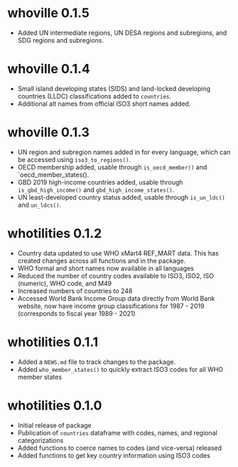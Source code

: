 # whoville 0.1.5

* Added UN intermediate regions, UN DESA regions and subregions, and SDG regions
and subregions.

# whoville 0.1.4

* Small island developing states (SIDS) and land-locked developing countries (LLDC)
    classifications added to `countries`.
* Additional alt names from official ISO3 short names added.

# whoville 0.1.3

* UN region and subregion names added in for every language, which can be accessed
    using `iso3_to_regions()`.
* OECD membership added, usable through `is_oecd_member()` and `oecd_member_states().
* GBD 2019 high-income countries added, usable through `is_gbd_high_income()` and
    `gbd_high_income_states()`.
* UN least-developed country status added, usable through `is_un_ldc()` and 
    `un_ldcs()`.

# whotilities 0.1.2

* Country data updated to use WHO xMart4 REF_MART data. This has created changes across all functions and in the package.
* WHO formal and short names now available in all languages
* Reduced the number of country codes available to ISO3, ISO2, ISO (numeric), WHO code, and M49
* Increased numbers of countries to 248
* Accessed World Bank Income Group data directly from World Bank website, now have income group classifications for 1987 - 2019 (corresponds to fiscal year 1989 - 2021)

# whotilities 0.1.1

* Added a `NEWS.md` file to track changes to the package.
* Added `who_member_states()` to quickly extract ISO3 codes for all WHO member states

# whotilities 0.1.0

* Initial release of package
* Publication of `countries` dataframe with codes, names, and regional categorizations
* Added functions to coerce names to codes (and vice-versa) released
* Added functions to get key country information using ISO3 codes
